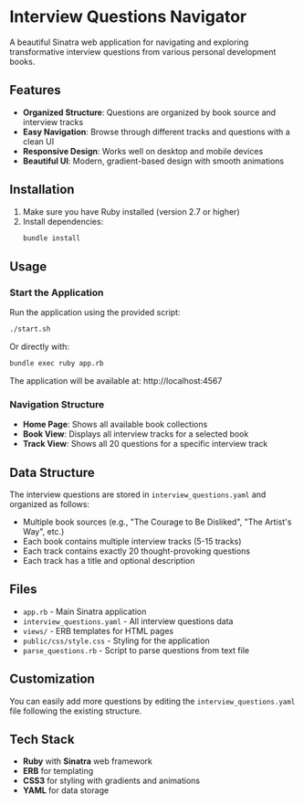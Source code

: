 # Interview Questions Navigator

A beautiful Sinatra web application for navigating and exploring transformative interview questions from various personal development books.

## Features

- **Organized Structure**: Questions are organized by book source and interview tracks
- **Easy Navigation**: Browse through different tracks and questions with a clean UI
- **Responsive Design**: Works well on desktop and mobile devices
- **Beautiful UI**: Modern, gradient-based design with smooth animations

## Installation

1. Make sure you have Ruby installed (version 2.7 or higher)
2. Install dependencies:
   ```bash
   bundle install
   ```

## Usage

### Start the Application

Run the application using the provided script:
```bash
./start.sh
```

Or directly with:
```bash
bundle exec ruby app.rb
```

The application will be available at: http://localhost:4567

### Navigation Structure

- **Home Page**: Shows all available book collections
- **Book View**: Displays all interview tracks for a selected book
- **Track View**: Shows all 20 questions for a specific interview track

## Data Structure

The interview questions are stored in `interview_questions.yaml` and organized as follows:
- Multiple book sources (e.g., "The Courage to Be Disliked", "The Artist's Way", etc.)
- Each book contains multiple interview tracks (5-15 tracks)
- Each track contains exactly 20 thought-provoking questions
- Each track has a title and optional description

## Files

- `app.rb` - Main Sinatra application
- `interview_questions.yaml` - All interview questions data
- `views/` - ERB templates for HTML pages
- `public/css/style.css` - Styling for the application
- `parse_questions.rb` - Script to parse questions from text file

## Customization

You can easily add more questions by editing the `interview_questions.yaml` file following the existing structure.

## Tech Stack

- **Ruby** with **Sinatra** web framework
- **ERB** for templating
- **CSS3** for styling with gradients and animations
- **YAML** for data storage